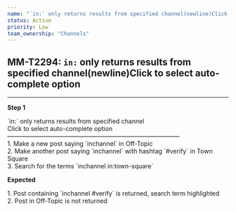 ```yaml
---
name: "`in:` only returns results from specified channel(newline)Click to select auto-complete option"
status: Active
priority: Low
team_ownership: "Channels"
---
```


## MM-T2294: `in:` only returns results from specified channel(newline)Click to select auto-complete option

---

**Step 1**

\`in:\` only returns results from specified channel\
Click to select auto-complete option\
————————————————————————————\
1\. Make a new post saying \`inchannel\` in Off-Topic\
2\. Make another post saying \`inchannel\` with hashtag \`#verify\` in Town Square\
3\. Search for the terms \`inchannel in:town-square\`

**Expected**

1\. Post containing \`inchannel #verify\` is returned, search term highlighted\
2\. Post in Off-Topic is not returned
